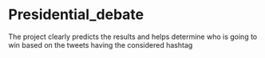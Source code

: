 # Presidential_debate
The project clearly predicts the results and helps determine who is going to win based on the tweets having the considered hashtag
